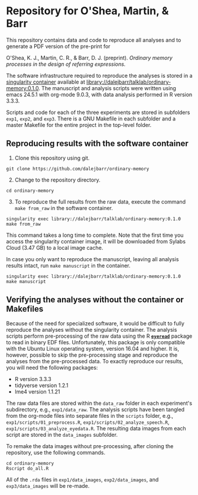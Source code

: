 # Repository for O'Shea, Martin, & Barr

This repository contains data and code to reproduce all analyses and to generate a PDF version of the pre-print for

O'Shea, K. J., Martin, C. R., & Barr, D. J. (preprint). *Ordinary memory processes in the design of referring expressions.*

The software infrastructure required to reproduce the analyses is stored in a [singularity container](https://sylabs.io/singularity/) available at [library://dalejbarr/talklab/ordinary-memory:0.1.0](https://cloud.sylabs.io/library/_container/5de5149734cc93d1ac4a265d). The manuscript and analysis scripts were written using emacs 24.5.1 with org-mode 9.0.3, with data analysis performed in R version 3.3.3.

Scripts and code for each of the three experiments are stored in subfolders `exp1`, `exp2`, and `exp3`.  There is a GNU Makefile in each subfolder and a master Makefile for the entire project in the top-level folder.

## Reproducing results with the software container

1. Clone this repository using git.

```
git clone https://github.com/dalejbarr/ordinary-memory
```

2. Change to the repository directory.

```
cd ordinary-memory
```

3. To reproduce the full results from the raw data, execute the command `make from_raw` in the software container.

```
singularity exec library://dalejbarr/talklab/ordinary-memory:0.1.0 make from_raw
```

This command takes a long time to complete. Note that the first time you access the singularity container image, it will be downloaded from Sylabs Cloud (3.47 GB) to a local image cache.

In case you only want to reproduce the manuscript, leaving all analysis results intact, run `make manuscript` in the container.

```
singularity exec library://dalejbarr/talklab/ordinary-memory:0.1.0 make manuscript
```

## Verifying the analyses without the container or Makefiles

Because of the need for specialized software, it would be difficult to fully reproduce the analyses without the singularity container. The analysis scripts perform pre-processing of the raw data using the R [**`eyeread`**](https://github.com/dalejbarr/eyeread) package to read in binary EDF files. Unfortunately, this package is only compatible with the Ubuntu Linux operating system, version 16.04 and higher. It is, however, possible to skip the pre-processing stage and reproduce the analyses from the pre-processed data. To exactly reproduce our results, you will need the following packages:

* R version 3.3.3
* tidyverse version 1.2.1
* lme4 version 1.1.21

The raw data files are stored within the `data_raw` folder in each experiment's subdirectory, e.g., `exp1/data_raw`. The analysis scripts have been tangled from the org-mode files into separate files in the `scripts` folder, e.g., `exp1/scripts/01_preprocess.R`, `exp1/scripts/02_analyze_speech.R`, `exp1/scripts/03_analyze_eyedata.R`.  The resulting data images from each script are stored in the `data_images` subfolder. 

To remake the data images without pre-processing, after cloning the repository, use the following commands.

```
cd ordinary-memory
Rscript do_all.R
```

All of the `.rda` files in `exp1/data_images`, `exp2/data_images`, and `exp3/data_images` will be re-made.
